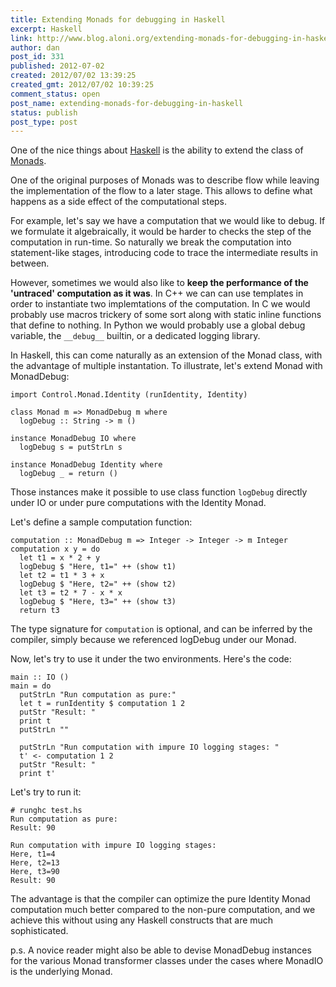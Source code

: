 ```yaml
---
title: Extending Monads for debugging in Haskell
excerpt: Haskell
link: http://www.blog.aloni.org/extending-monads-for-debugging-in-haskell/
author: dan
post_id: 331
published: 2012-07-02
created: 2012/07/02 13:39:25
created_gmt: 2012/07/02 10:39:25
comment_status: open
post_name: extending-monads-for-debugging-in-haskell
status: publish
post_type: post
---
```


One of the nice things about [Haskell](http://www.haskell.org/haskellwiki/Haskell) is the ability to extend the class of [Monads](http://www.haskell.org/tutorial/monads.html).

One of the original purposes of Monads was to describe flow while leaving the implementation of the flow to a later stage. This allows to define what happens as a side effect of the computational steps.

For example, let's say we have a computation that we would like to debug. If we formulate it algebraically, it would be harder to checks the step of the computation in run-time. So naturally we break the computation into statement-like stages, introducing code to trace the intermediate results in between.

However, sometimes we would also like to **keep the performance of the 'untraced' computation as it was**. In C++ we can can use templates in order to instantiate two implemtations of the computation. In C we would probably use macros trickery of some sort along with static inline functions that define to nothing. In Python we would probably use a global debug variable, the `__debug__` builtin, or a dedicated logging library.

In Haskell, this can come naturally as an extension of the Monad class, with the advantage of multiple instantation. To illustrate, let's extend Monad with MonadDebug:

``` { .haskell fancydiff=1 }
import Control.Monad.Identity (runIdentity, Identity)

class Monad m => MonadDebug m where
  logDebug :: String -> m ()

instance MonadDebug IO where
  logDebug s = putStrLn s

instance MonadDebug Identity where
  logDebug _ = return ()
```

Those instances make it possible to use class function `logDebug` directly under IO or under pure computations with the Identity Monad.

Let's define a sample computation function:

``` {.haskell fancydiff=1 }
computation :: MonadDebug m => Integer -> Integer -> m Integer
computation x y = do
  let t1 = x * 2 + y
  logDebug $ "Here, t1=" ++ (show t1)
  let t2 = t1 * 3 + x
  logDebug $ "Here, t2=" ++ (show t2)
  let t3 = t2 * 7 - x * x
  logDebug $ "Here, t3=" ++ (show t3)
  return t3
```

The type signature for `computation` is optional, and can be inferred by the compiler, simply because we referenced logDebug under our Monad.

Now, let's try to use it under the two environments. Here's the code:


``` {.haskell fancydiff=1 }
main :: IO ()
main = do
  putStrLn "Run computation as pure:"
  let t = runIdentity $ computation 1 2
  putStr "Result: "
  print t
  putStrLn ""

  putStrLn "Run computation with impure IO logging stages: "
  t' <- computation 1 2
  putStr "Result: "
  print t'
```

Let's try to run it:


``` {.shell fancydiff=1 }
# runghc test.hs
Run computation as pure:
Result: 90

Run computation with impure IO logging stages:
Here, t1=4
Here, t2=13
Here, t3=90
Result: 90
```

The advantage is that the compiler can optimize the pure Identity Monad computation much better compared to the non-pure computation, and we achieve this without using any Haskell constructs that are much sophisticated.

p.s. A novice reader might also be able to devise MonadDebug instances for the various Monad transformer classes under the cases where MonadIO is the underlying Monad.
